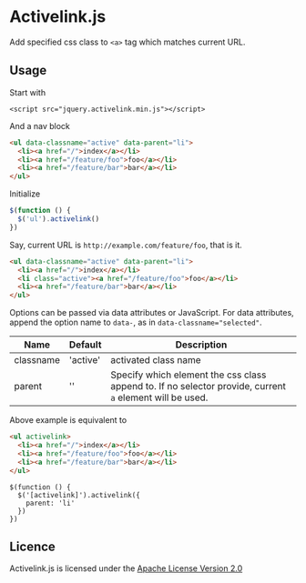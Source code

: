 # Activelink.js

Add specified css class to `<a>` tag which matches current URL.

## Usage

Start with
```
<script src="jquery.activelink.min.js"></script>
```

And a nav block

```html
<ul data-classname="active" data-parent="li">
  <li><a href="/">index</a></li>
  <li><a href="/feature/foo">foo</a></li>
  <li><a href="/feature/bar">bar</a></li>
</ul>
```

Initialize

```javascript
$(function () {
  $('ul').activelink()
})
```

Say, current URL is `http://example.com/feature/foo`, that is it.


```html
<ul data-classname="active" data-parent="li">
  <li><a href="/">index</a></li>
  <li class="active"><a href="/feature/foo">foo</a></li>
  <li><a href="/feature/bar">bar</a></li>
</ul>
```

Options can be passed via data attributes or JavaScript. For data attributes, 
append the option name to `data-`, as in `data-classname="selected"`.

| Name        | Default           | Description  |
| ------------- |-------------| -----|
| classname     | 'active'| activated class name |
| parent     | ''      |  Specify which element the css class append to. If no selector provide, current `a` element will be used.

Above example is equivalent to

```html
<ul activelink>
  <li><a href="/">index</a></li>
  <li><a href="/feature/foo">foo</a></li>
  <li><a href="/feature/bar">bar</a></li>
</ul>
```

```
$(function () {
  $('[activelink]').activelink({
    parent: 'li'
  })
})
```
## Licence

Activelink.js is licensed under the [Apache License Version 2.0](http://www.apache.org/licenses/LICENSE-2.0)
